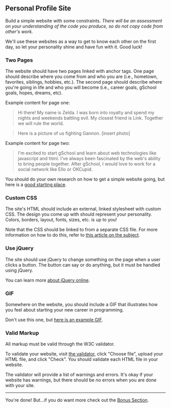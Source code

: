 ## Personal Profile Site

Build a simple website with some constraints. *There will be an assessment on your understanding of the code you produce, so do not copy code from other's work.*

We'll use these websites as a way to get to know each other on the first day, so let your personality shine and have fun with it. Good luck!

### Two Pages
The website should have two pages linked with anchor tags. One page should describe where you come from and who you are (i.e., hometown, favorites, siblings, hobbies, etc.). The second page should describe where you're going in life and who you will become (i.e., career goals, gSchool goals, hopes, dreams, etc).

Example content for page one:

> Hi there! My name is Zelda. I was born into royalty and spend my nights and weekends battling evil. My closest friend is Link. Together we will rule the world.

> Here is a picture of us fighting Gannon. [insert photo]

Example content for page two:

> I'm excited to start gSchool and learn about web technologies like javascript and html. I've always been fascinated by the web's ability to bring people together. After gSchool, I would love to work for a social network like Ello or OKCupid.

You should do your own research on how to get a simple website going, but here is a [good starting place](http://learn.shayhowe.com/html-css/building-your-first-web-page/).

### Custom CSS
The site's HTML should include an external, linked stylesheet with custom CSS. The design you come up with should represent your personality. Colors, borders, layout, fonts, sizes, etc. is up to you!

Note that the CSS should be linked to from a separate CSS file. For more information on how to do this, refer to [this article on the subject](http://matthewjamestaylor.com/blog/adding-css-to-html-with-link-embed-inline-and-import).

### Use jQuery
The site should use jQuery to change something on the page when a user clicks a button. The button can say or do anything, but it must be handled using jQuery.

You can learn more [about jQuery online](http://try.jquery.com/).

### GIF
Somewhere on the website, you should include a GIF that illustrates how you feel about starting your new career in programming.

Don't use this one, but [here is an example GIF](http://hellometa.com/slides/refresh/img/eco.gif).

### Valid Markup
All markup must be valid through the W3C validator.

To validate your website, visit [the validator](http://validator.w3.org/#validate_by_upload), click "Choose file", upload your HTML file, and click "Check". You should validate each HTML file in your website.

The validator will provide a list of warnings and errors. It's okay if your website has warnings, but there should be *no* errors when you are done with your site.

<hr>

You're done! But...if you do want more check out the [Bonus Section](../_06_personal-project/readme.md).

